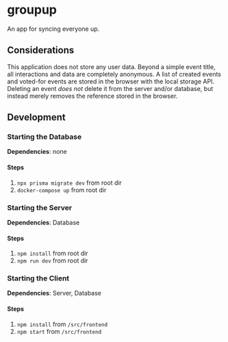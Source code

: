 # groupup

An app for syncing everyone up.

## Considerations

This application does not store any user data. Beyond a simple event title, all interactions and data are completely anonymous. A list of created events and voted-for events are stored in the browser with the local storage API. Deleting an event _does not_ delete it from the server and/or database, but instead merely removes the reference stored in the browser.

## Development

### Starting the Database

**Dependencies**: none

#### Steps

1. `npx prisma migrate dev` from root dir
2. `docker-compose up` from root dir

### Starting the Server

**Dependencies**: Database

#### Steps

1. `npm install` from root dir
2. `npm run dev` from root dir

### Starting the Client

**Dependencies**: Server, Database

#### Steps

1. `npm install` from `/src/frontend`
2. `npm start` from `/src/frontend`
